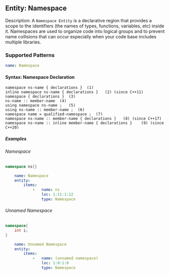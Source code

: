 ## Entity: Namespace

Description: A `Namespace Entity` is a declarative region that provides a scope to the identifiers (the names of types, functions, variables, etc) inside it. Namespaces are used to organize code into logical groups and to prevent name collisions that can occur especially when your code base includes multiple libraries.

### Supported Patterns

```yaml
name: Namespace
```
#### Syntax: Namespace Declaration
```text
namespace ns-name { declarations }	(1)	
inline namespace ns-name { declarations }	(2)	(since C++11)
namespace { declarations }	(3)	
ns-name :: member-name	(4)	
using namespace ns-name ;	(5)	
using ns-name :: member-name ;	(6)	
namespace name = qualified-namespace ;	(7)	
namespace ns-name :: member-name { declarations }	(8)	(since C++17)
namespace ns-name :: inline member-name { declarations }	(9)	(since C++20)
```

##### Examples

###### Namespace
```cpp
namespace ns{}
```

```yaml
    name: Namespace
    entity:
        items:
            -   name: ns
                loc: 1:11:1:12
                type: Namespace
```

###### Unnamed Namespace
```cpp
namespace{
    int i; 
}
```

```yaml
    name: Unnamed Namespace
    entity:
        items:
            -   name: (unnamed namespace)
                loc: 1:0:1:0
                type: Namespace
```